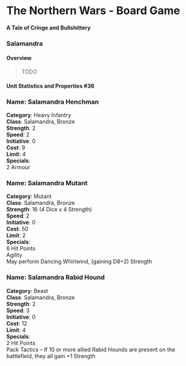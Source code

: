 The Northern Wars - Board Game
==============================

**A Tale of Cringe and Bullshittery**

### Salamandra

#### Overview

>   TODO

#### Unit Statistics and Properties \#36

### Name: Salamandra Henchman

**Category**: Heavy Infantry  
**Class**: Salamandra, Bronze  
**Strength**: 2  
**Speed**: 2  
**Initiative**: 0  
**Cost**: 9  
**Limit**: 4  
**Specials**:  
2 Armour

### Name: Salamandra Mutant

**Category**: Mutant  
**Class**: Salamandra, Bronze  
**Strength**: 16 (4 Dice x 4 Strength)  
**Speed**: 2  
**Initiative**: 0  
**Cost**: 50  
**Limit**: 2  
**Specials**:  
6 Hit Points  
Agility  
May perform Dancing Whirlwind, (gaining D8+2) Strength

### Name: Salamandra Rabid Hound

**Category**: Beast  
**Class**: Salamandra, Bronze  
**Strength**: 2  
**Speed**: 3  
**Initiative**: 0    
**Cost**: 12  
**Limit**: 4  
**Specials**:  
2 Hit Points  
Pack Tactics – If 10 or more allied Rabid Hounds are present on the battlefield,
they all gain +1 Strength

